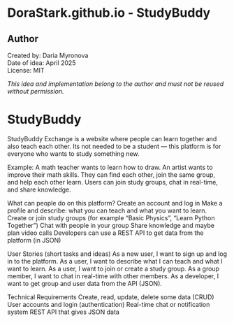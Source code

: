 # DoraStark.github.io - StudyBuddy

## Author
Created by: Daria Myronova  
Date of idea: April 2025  
License: MIT

_This idea and implementation belong to the author and must not be reused without permission._

# StudyBuddy

StudyBuddy Exchange is a website where people can learn together and also teach each other. Its not needed to be a student — this platform is for everyone who wants to study something new.

Example:
A math teacher wants to learn how to draw.
An artist wants to improve their math skills.
They can find each other, join the same group, and help each other learn.
Users can join study groups, chat in real-time, and share knowledge.

What can people do on this platform?
Create an account and log in
Make a profile and describe: what you can teach and what you want to learn.
Create or join study groups (for example “Basic Physics”, “Learn Python Together”)
Chat with people in your group
Share knowledge and maybe plan video calls
Developers can use a REST API to get data from the platform (in JSON)

User Stories (short tasks and ideas)
As a new user, I want to sign up and log in to the platform.
As a user, I want to describe what I can teach and what I want to learn.
As a user, I want to join or create a study group.
As a group member, I want to chat in real-time with other members.
As a developer, I want to get group and user data from the API (JSON).

Technical Requirements
Create, read, update, delete some data (CRUD)
User accounts and login (authentication)
Real-time chat or notification system
REST API that gives JSON data

